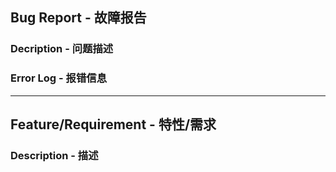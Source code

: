 ## Bug Report - 故障报告
### Decription - 问题描述

### Error Log - 报错信息

------

## Feature/Requirement - 特性/需求
### Description - 描述


